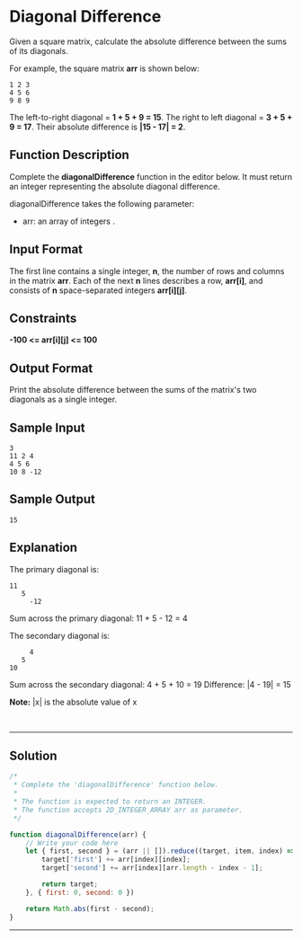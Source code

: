 # Diagonal Difference

Given a square matrix, calculate the absolute difference between the sums of its diagonals.

For example, the square matrix **arr** is shown below:

```
1 2 3
4 5 6
9 8 9 
```

The left-to-right diagonal = **1 + 5 + 9 = 15**. The right to left diagonal = **3 + 5 + 9 = 17**. Their absolute difference is **|15 - 17| = 2**.


## Function Description
            
Complete the **diagonalDifference** function in the editor below. It must return an integer representing the absolute diagonal difference.

diagonalDifference takes the following parameter:

- arr: an array of integers .

## Input Format
   
The first line contains a single integer, **n**, the number of rows and columns in the matrix **arr**. 
Each of the next **n** lines describes a row, **arr[i]**, and consists of **n** space-separated integers **arr[i][j]**.

## Constraints 

**-100 <= arr[i][j] <= 100**

## Output Format
   
Print the absolute difference between the sums of the matrix's two diagonals as a single integer.

## Sample Input

```
3
11 2 4
4 5 6
10 8 -12
```

## Sample Output

```
15
```

## Explanation

The primary diagonal is:

```
11
   5
     -12
```

Sum across the primary diagonal: 11 + 5 - 12 = 4

The secondary diagonal is:

```
     4
   5
10
```

Sum across the secondary diagonal: 4 + 5 + 10 = 19 
Difference: |4 - 19| = 15

**Note:** |x| is the absolute value of x

<br/>

---

## Solution

```javascript
/*
 * Complete the 'diagonalDifference' function below.
 *
 * The function is expected to return an INTEGER.
 * The function accepts 2D_INTEGER_ARRAY arr as parameter.
 */

function diagonalDifference(arr) {
    // Write your code here
    let { first, second } = (arr || []).reduce((target, item, index) => {
        target['first'] += arr[index][index];
        target['second'] += arr[index][arr.length - index - 1];

        return target;
    }, { first: 0, second: 0 })

    return Math.abs(first - second);
}
```

---
